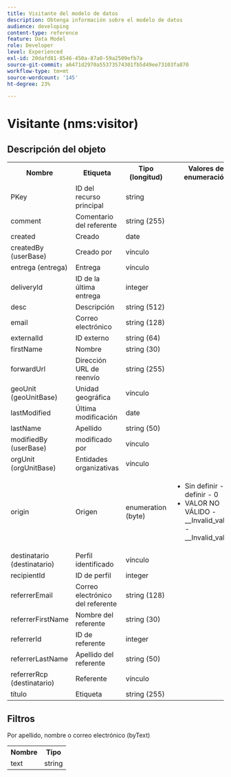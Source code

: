 ```yaml
---
title: Visitante del modelo de datos
description: Obtenga información sobre el modelo de datos
audience: developing
content-type: reference
feature: Data Model
role: Developer
level: Experienced
exl-id: 20dafd81-8546-450a-87a0-59a2509efb7a
source-git-commit: a6471d2970a55373574301fb5d49ee73103fa870
workflow-type: tm+mt
source-wordcount: '145'
ht-degree: 23%

---
```


# Visitante (nms:visitor)

## Descripción del objeto

<table>
    <tr>
        <th>Nombre</th>
        <th>Etiqueta</th>
        <th>Tipo (longitud)</th>
        <th>Valores de enumeración</th>
    </tr>
    <tr>
        <td>PKey</td>
        <td>ID del recurso principal</td>
        <td>string </td>
        <td> </td>
    </tr>
    <tr>
        <td>comment</td>
        <td>Comentario del referente</td>
        <td>string (255)</td>
        <td> </td>
    </tr>
    <tr>
        <td>created</td>
        <td>Creado</td>
        <td>date </td>
        <td> </td>
    </tr>
    <tr>
        <td>createdBy (userBase)</td>
        <td>Creado por</td>
        <td>vínculo </td>
        <td> </td>
    </tr>
    <tr>
        <td>entrega (entrega)</td>
        <td>Entrega</td>
        <td>vínculo </td>
        <td> </td>
    </tr>
    <tr>
        <td>deliveryId</td>
        <td>ID de la última entrega</td>
        <td>integer </td>
        <td> </td>
    </tr>
    <tr>
        <td>desc</td>
        <td>Descripción</td>
        <td>string (512)</td>
        <td> </td>
    </tr>
    <tr>
        <td>email</td>
        <td>Correo electrónico</td>
        <td>string (128)</td>
        <td> </td>
    </tr>
    <tr>
        <td>externalId</td>
        <td>ID externo</td>
        <td>string (64)</td>
        <td> </td>
    </tr>
    <tr>
        <td>firstName</td>
        <td>Nombre</td>
        <td>string (30)</td>
        <td> </td>
    </tr>
    <tr>
        <td>forwardUrl</td>
        <td>Dirección URL de reenvío</td>
        <td>string (255)</td>
        <td> </td>
    </tr>
    <tr>
        <td>geoUnit (geoUnitBase)</td>
        <td>Unidad geográfica</td>
        <td>vínculo </td>
        <td> </td>
    </tr>
    <tr>
        <td>lastModified</td>
        <td>Última modificación</td>
        <td>date </td>
        <td> </td>
    </tr>
    <tr>
        <td>lastName</td>
        <td>Apellido</td>
        <td>string (50)</td>
        <td> </td>
    </tr>
    <tr>
        <td>modifiedBy (userBase)</td>
        <td>modificado por</td>
        <td>vínculo </td>
        <td> </td>
    </tr>
    <tr>
        <td>orgUnit (orgUnitBase)</td>
        <td>Entidades organizativas</td>
        <td>vínculo </td>
        <td> </td>
    </tr>
    <tr>
        <td>origin</td>
        <td>Origen</td>
        <td>enumeration (byte) </td>
        <td>
            <ul>
            <li>Sin definir - Sin definir - 0</li>
            <li>VALOR NO VÁLIDO - __Invalid_value__ - __Invalid_value__</li>
            </ul>
        </td>
    </tr>
    <tr>
        <td>destinatario (destinatario)</td>
        <td>Perfil identificado</td>
        <td>vínculo </td>
        <td> </td>
    </tr>
    <tr>
        <td>recipientId</td>
        <td>ID de perfil</td>
        <td>integer </td>
        <td> </td>
    </tr>
    <tr>
        <td>referrerEmail</td>
        <td>Correo electrónico del referente</td>
        <td>string (128)</td>
        <td> </td>
    </tr>
    <tr>
        <td>referrerFirstName</td>
        <td>Nombre del referente</td>
        <td>string (30)</td>
        <td> </td>
    </tr>
    <tr>
        <td>referrerId</td>
        <td>ID de referente</td>
        <td>integer </td>
        <td> </td>
    </tr>
    <tr>
        <td>referrerLastName</td>
        <td>Apellido del referente</td>
        <td>string (50)</td>
        <td> </td>
    </tr>
    <tr>
        <td>referrerRcp (destinatario)</td>
        <td>Referente</td>
        <td>vínculo </td>
        <td> </td>
    </tr>
    <tr>
        <td>título</td>
        <td>Etiqueta</td>
        <td>string (255)</td>
        <td> </td>
    </tr>
</table>

## Filtros

Por apellido, nombre o correo electrónico (byText)</p>

<table>
        <tr>
        <th>Nombre</th>
        <th>Tipo</th>
        </tr>
        <tr>
        <td>text</td>
        <td>string</td>
        </tr>
    </table>
